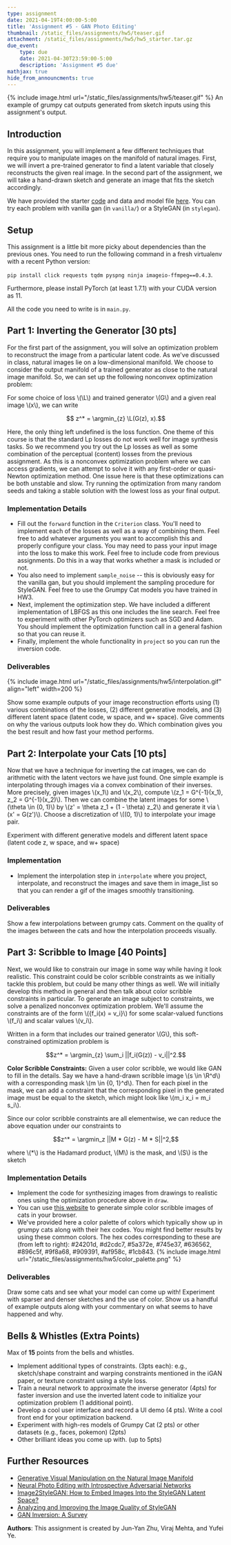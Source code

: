 ```yaml
---
type: assignment
date: 2021-04-19T4:00:00-5:00
title: 'Assignment #5 - GAN Photo Editing'
thumbnail: /static_files/assignments/hw5/teaser.gif
attachment: /static_files/assignments/hw5/hw5_starter.tar.gz
due_event:
    type: due
    date: 2021-04-30T23:59:00-5:00
    description: 'Assignment #5 due'
mathjax: true
hide_from_announcments: true
---
```


$$
\DeclareMathOperator{\argmin}{arg min}
\newcommand{\L}{\mathcal{L}}
\newcommand{\Latent}{\tilde{\mathbb{Z}}}
\newcommand{\R}{\mathbb{R}}
$$

{% include image.html url="/static_files/assignments/hw5/teaser.gif" %}
An example of grumpy cat outputs generated from sketch inputs using this assignment's output.

## Introduction
In this assignment, you will implement a few different techniques that require you to manipulate images on the manifold of natural images. First, we will invert a pre-trained generator to find a latent variable that closely reconstructs the given real image. In the second part of the assignment, we will take a hand-drawn sketch and generate an image that fits the sketch accordingly.

We have provided the starter [code](/static_files/assignments/starter.tar) and data and model file [here](https://drive.google.com/file/d/161V3oaL_SvV4qlxBs-kjl9XJlHcF3V4k/view?usp=sharing). You can try each problem with vanilla gan (in `vanilla/`) or a StyleGAN (in `stylegan`).

## Setup

This assignment is a little bit more picky about dependencies than the previous ones. You need to run the following command in a fresh virtualenv with a recent Python version:

`pip install click requests tqdm pyspng ninja imageio-ffmpeg==0.4.3`.

Furthermore, please install PyTorch (at least 1.7.1) with your CUDA version as 11.

All the code you need to write is in `main.py`.

## Part 1: Inverting the Generator [30 pts]
For the first part of the assignment, you will solve an optimization problem to reconstruct the image from a particular latent code. As we've discussed in class, natural images lie on a low-dimensional manifold. We choose to consider the output manifold of a trained generator as close to the natural image manifold. So, we can set up the following nonconvex optimization problem:

For some choice of loss \\(\L\\) and trained generator \\(G\\) and a given  real image \\(x\\), we can write

$$ z^* = \argmin_{z} \L(G(z), x).$$

Here, the only thing left undefined is the loss function. One theme of this course is that the standard Lp losses do not work well for image synthesis tasks. So we recommend you try out the Lp losses as well as some combination of the perceptual (content) losses from the previous assignment. As this is a nonconvex optimization problem where we can access gradients, we can attempt to solve it with any first-order or quasi-Newton optimization method. One issue here is that these optimizations can be both unstable and slow. Try running the optimization from many random seeds and taking a stable solution with the lowest loss as your final output.

### Implementation Details
* Fill out the `forward` function in the `Criterion` class. You'll need to implement each of the losses as well as a way of combining them. Feel free to add whatever arguments you want to accomplish this and properly configure your class. You may need to pass your input image into the loss to make this work. Feel free to include code from previous assignments. Do this in a way that works whether a mask is included or not.
* You also need to implement `sample_noise` -- this is obviously easy for the vanilla gan, but you should implement the sampling procedure for StyleGAN. Feel free to use the Grumpy Cat models you have trained in HW3.
* Next, implement the optimization step. We have included a different implementation of LBFGS as this one includes the line search. Feel free to experiment with other PyTorch optimizers such as SGD and Adam. You should implement the optimization function call in a general fashion so that you can reuse it.
* Finally, implement the whole functionality in `project` so you can run the inversion code.


### Deliverables
{% include image.html url="/static_files/assignments/hw5/interpolation.gif" align="left" width=200 %}


Show some example outputs of your image reconstruction efforts using (1) various combinations of the losses, (2) different generative models, and (3) different latent space (latent code, w space, and w+ space).  Give comments on why the various outputs look how they do. Which combination gives you the best result and how fast your method performs. 

## Part 2: Interpolate your Cats [10 pts]
Now that we have a technique for inverting the cat images, we can do arithmetic with the latent vectors we have just found. One simple example is interpolating through images via a convex combination of their inverses. More precisely, given images \\(x_1\\) and \\(x_2\\), compute \\(z_1 = G^{-1}(x_1), z_2 = G^{-1}(x_2)\\). Then we can combine the latent images for some \\(\theta \in (0, 1)\\) by \\(z' = \theta z_1 + (1 - \theta) z_2\\) and generate it via \\(x' = G(z')\\). Choose a discretization of \\((0, 1)\\) to interpolate your image pair.

Experiment with different generative models and different latent space (latent code z, w space, and w+ space)

### Implementation
* Implement the interpolation step in `interpolate` where you project, interpolate, and reconstruct the images and save them in image_list so that you can render a gif of the images smoothly transitioning.

### Deliverables

Show a few interpolations between grumpy cats. Comment on the quality of the images between the cats and how the interpolation proceeds visually.

## Part 3: Scribble to Image [40 Points]
Next, we would like to constrain our image in some way while having it look realistic. This constraint could be color scribble constraints as we initially tackle this problem, but could be many other things as well. We will initially develop this method in general and then talk about color scribble constraints in particular.  To generate an image subject to constraints, we solve a penalized nonconvex optimization problem. We'll assume the constraints are of the form \\(\{f_i(x) = v_i\}\\) for some scalar-valued functions \\(f_i\\) and scalar values \\(v_i\\).

Written in a form that includes our trained generator \\(G\\), this soft-constrained optimization problem is

$$z^* = \argmin_{z} \sum_i ||f_i(G(z)) - v_i||^2.$$

__Color Scribble Constraints:__
Given a user color scribble, we would like GAN to fill in the details. Say we have a hand-drawn scribble image \\(s \in \R^d\\) with a corresponding mask \\(m \in {0, 1}^d\\). Then for each pixel in the mask, we can add a constraint that the corresponding pixel in the generated image must be equal to the sketch, which might look like \\(m_i x_i = m_i s_i\\).

Since our color scribble constraints are all elementwise, we can reduce the above equation under our constraints to

$$z^* = \argmin_z ||M * G(z) - M * S||^2,$$

where \\(*\\) is the Hadamard product, \\(M\\) is the mask, and \\(S\\) is the sketch

### Implementation Details

* Implement the code for synthesizing images from drawings to realistic ones using the optimization procedure above in `draw`.
* You can use [this website](https://sketch.io/sketchpad/) to generate simple color scribble images of cats in your browser.
* We've provided here a color palette of colors which typically show up in grumpy cats along with their hex codes. You might find better results by using these common colors. The hex codes corresponding to these are (from left to right): #24201d, #d2cdc7, #5a372e, #745e37, #636562, #896c5f, #9f8a68, #909391, #af958c, #1cb843.
{% include image.html url="/static_files/assignments/hw5/color_palette.png" %}


### Deliverables

Draw some cats and see what your model can come up with! Experiment with sparser and denser sketches and the use of color. Show us a handful of example outputs along with your commentary on what seems to have happened and why.

## Bells & Whistles (Extra Points)
Max of **15** points from the bells and whistles.
- Implement additional types of constraints. (3pts each): e.g., sketch/shape constraint and warping constraints mentioned in the iGAN paper, or texture constraint using a style loss. 
- Train a neural network to approximate the inverse generator (4pts) for faster inversion and use the inverted latent code to initialize your optimization problem (1 additional point).
- Develop a cool user interface and record a UI demo (4 pts). Write a cool front end for your optimization backend. 
- Experiment with high-res models of Grumpy Cat (2 pts) or other datasets (e.g., faces, pokemon) (2pts)
- Other brilliant ideas you come up with. (up to 5pts)


## Further Resources
- [Generative Visual Manipulation on the Natural Image Manifold](https://arxiv.org/pdf/1609.03552.pdf)
- [Neural Photo Editing with Introspective Adversarial Networks](https://arxiv.org/abs/1609.07093)
- [Image2StyleGAN: How to Embed Images Into the StyleGAN Latent Space?](https://arxiv.org/abs/1904.03189)
- [Analyzing and Improving the Image Quality of StyleGAN](https://arxiv.org/abs/1912.04958)
- [GAN Inversion: A Survey](https://arxiv.org/abs/2101.05278)

__Authors__:
This assignment is created by Jun-Yan Zhu, Viraj Mehta, and Yufei Ye.
